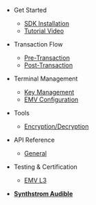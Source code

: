 - Get Started

  - [SDK Installation](manual.md)
  - [Tutorial Video](hardware.md)

- Transaction Flow

  - [Pre-Transaction](pre-transaction.md)
  - [Post-Transaction](post-transaction.md)

- Terminal Management

  - [Key Management](key-management.md)
  - [EMV Configuration](emv-config.md)

- Tools

  - [Encryption/Decryption](encryption-decryption.md)
- API Reference 

  - [General](yada.md)

- Testing & Certification 

  - [EMV L3](yada.md)

- [**Synthstrom Audible**](https://synthstrom.com)
